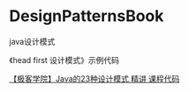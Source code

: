 # DesignPatternsBook
java设计模式

《head first 设计模式》示例代码

[【极客学院】Java的23种设计模式 精讲 课程代码](https://www.bilibili.com/video/av29988660?from=search&seid=2525263499997297122)


